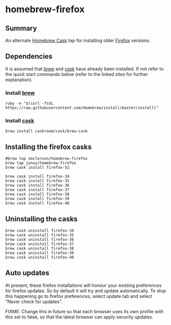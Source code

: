 # homebrew-firefox

## Summary

An alternate [Homebrew Cask] tap for installing older [Firefox] versions. 

## Dependencies

It is assumed that [brew] and [cask] have already been installed. If not refer to the quick start commands below (refer to the linked sites for further explanation).

### Install [brew]

	ruby -e "$(curl -fsSL https://raw.githubusercontent.com/Homebrew/install/master/install)"

### Install [cask]

	
	brew install caskroom/cask/brew-cask

## Installing the firefox casks

	#brew tap smclernon/homebrew-firefox
    brew tap junxy/homebrew-firefox
    brew cask install firefox-52
    
	brew cask install firefox-34
	brew cask install firefox-35
	brew cask install firefox-36
	brew cask install firefox-37
	brew cask install firefox-38
	brew cask install firefox-39
	brew cask install firefox-40

## Uninstalling the casks

	brew cask uninstall firefox-34
	brew cask uninstall firefox-35
	brew cask uninstall firefox-36
	brew cask uninstall firefox-37
	brew cask uninstall firefox-38
	brew cask uninstall firefox-39
	brew cask uninstall firefox-40

## Auto updates

At present, these firefox installations will honour your existing preferences for firefox updates. So by default it will try and update automatically. To stop this happening go to firefox preferences, select update tab and select "Never check for updates".

FIXME: Change this in future so that each browser uses its own profile with this set to false, so that the latest browser can apply security updates.

[Homebrew Cask]: http://caskroom.io
[brew]: http://brew.sh/
[cask]: https://github.com/caskroom/homebrew-cask
[Firefox]: https://www.mozilla.org/en-GB/firefox/new/
